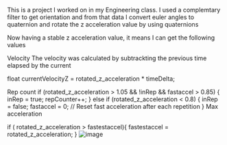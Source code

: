 This is a project I worked on in my Engineering class. I used a complemtary filter to get orientation and from that data I convert euler angles to quaternion and rotate the z acceleration value by using quaternions

Now having a stable z acceleration value, it means I can get the following values

Velocity
The velocity was calculated by subtrackting the previous time elapsed by the current

float currentVelocityZ = rotated_z_acceleration * timeDelta;

Rep count
if (rotated_z_acceleration > 1.05 && !inRep && fastaccel > 0.85) {
      inRep = true;
      repCounter++;
    } else if (rotated_z_acceleration < 0.8) {
      inRep = false;
      fastaccel = 0; // Reset fast acceleration after each repetition
    }
Max acceleration

 if ( rotated_z_acceleration > fastestaccel){
        fastestaccel = rotated_z_acceleration;
      } 
![image](https://github.com/JacobCoblentzdev/Oriented-Velocity-Tracker/assets/170132280/669eb7ef-2598-4278-a930-c02ea360af27)
